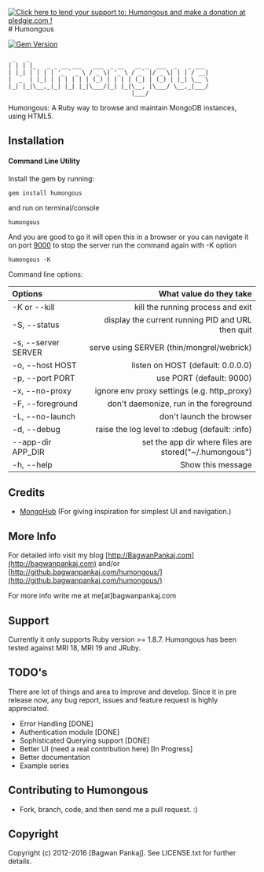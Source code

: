 <a href='https://pledgie.com/campaigns/24601' style="float:right"><img alt='Click here to lend your support to: Humongous  and make a donation at pledgie.com !' src='https://pledgie.com/campaigns/24601.png?skin_name=chrome' border='0' ></a>
<div style="clear:both;"></div>
# Humongous

[![Gem Version](https://badge.fury.io/rb/humongous.png)](http://badge.fury.io/rb/humongous)

     _   _
    | | | |_   _ _ __ ___   ___  _ __   __ _  ___  _   _ ___
    | |_| | | | | '_ ` _ \ / _ \| '_ \ / _` |/ _ \| | | / __|
    |  _  | |_| | | | | | | (_) | | | | (_| | (_) | |_| \__ \
    |_| |_|\__,_|_| |_| |_|\___/|_| |_|\__, |\___/ \__,_|___/
                                       |___/



Humongous: A Ruby way to browse and maintain MongoDB instances, using HTML5.

## Installation

#### Command Line Utility

Install the gem by running:

    gem install humongous

and run on terminal/console

    humongous

And you are good to go it will open this in a browser or you can navigate it on port [9000](http://0.0.0.0:9000)
to stop the server run the command again with -K option

    humongous -K

Command line options:

| **Options**           | **What value do they take**                                         |
|:----------------------|--------------------------------------------------------------------:|
| -K or --kill          | kill the running process and exit                                   |
| -S, --status          | display the current running PID and URL then quit                   |
| -s, --server SERVER   | serve using SERVER (thin/mongrel/webrick)                           |
| -o, --host HOST       | listen on HOST (default: 0.0.0.0)                                   |
| -p, --port PORT       | use PORT (default: 9000)                                            |
| -x, --no-proxy        | ignore env proxy settings (e.g. http_proxy)                         |
| -F, --foreground      | don't daemonize, run in the foreground                              |
| -L, --no-launch       | don't launch the browser                                            |
| -d, --debug           | raise the log level to :debug (default: :info)                      |
| --app-dir APP_DIR     | set the app dir where files are stored("~/.humongous")              |
| -h, --help            | Show this message                                                   |


## Credits

* [MongoHub](http://mongohub.todayclose.com/) (For giving inspiration for simplest UI and navigation.)

## More Info

For detailed info visit my blog [http://BagwanPankaj.com](http://bagwanpankaj.com) and/or [http://github.bagwanpankaj.com/humongous/](http://github.bagwanpankaj.com/humongous/)

For more info write me at me[at]bagwanpankaj.com

## Support

Currently it only supports Ruby version >= 1.8.7. Humongous has been tested against MRI 18, MRI 19 and JRuby.

## TODO's

There are lot of things and area to improve and develop. Since it in pre release now, any bug report, issues and feature request is highly appreciated.

* Error Handling [DONE]
* Authentication module [DONE]
* Sophisticated Querying support [DONE]
* Better UI (need a real contribution here) [In Progress]
* Better documentation
* Example series

## Contributing to Humongous

* Fork, branch, code, and then send me a pull request. :)

## Copyright

Copyright (c) 2012-2016 [Bagwan Pankaj]. See LICENSE.txt for further details.

